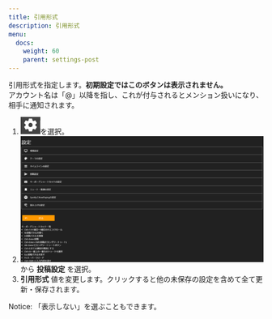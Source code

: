 ```yaml
---
title: 引用形式
description: 引用形式
menu:
  docs:
    weight: 60
    parent: settings-post
---
```


引用形式を指定します。**初期設定ではこのボタンは表示されません。**  
アカウント名は「@」以降を指し、これが付与されるとメンション扱いになり、相手に通知されます。  

1. ![settings1](https://raw.githubusercontent.com/cutls/TheDeskDocs/master/media/settings1.png)を選択。
1. ![settings2](https://raw.githubusercontent.com/cutls/TheDeskDocs/master/media/settings2.png)から __投稿設定__ を選択。
1.  __引用形式__ 値を変更します。クリックすると他の未保存の設定を含めて全て更新・保存されます。

Notice: 「表示しない」を選ぶこともできます。
